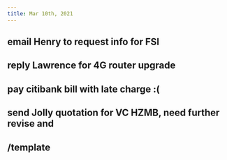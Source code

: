 ```yaml
---
title: Mar 10th, 2021
---
```


## email Henry to request info for FSI
## reply Lawrence for 4G router upgrade
## pay citibank bill with late charge :(
## send Jolly quotation for VC HZMB, need further revise and
## /template
